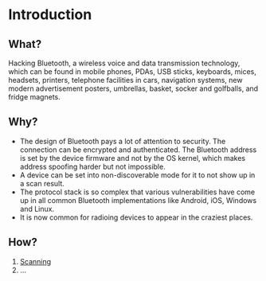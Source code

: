 # Introduction

## What?

Hacking Bluetooth, a wireless voice and data transmission technology, which can be found in
mobile phones, PDAs, USB sticks, keyboards, mices, headsets, printers, telephone facilities in cars, navigation 
systems, new modern advertisement posters, umbrellas, basket, socker and golfballs, and fridge magnets.

## Why?

* The design of Bluetooth pays a lot of attention to security. The connection can be encrypted and authenticated. 
The Bluetooth address is set by the device firmware and not by the OS kernel, which makes address spoofing harder 
but not impossible. 
* A device can be set into non-discoverable mode for it to not show up in a scan result.
* The protocol stack is so complex that various vulnerabilities have come up in all common Bluetooth implementations 
like Android, iOS, Windows and Linux. 
* It is now common for radioing devices to appear in the craziest places. 

## How?

1. [Scanning](scanning.md)
2. ...


